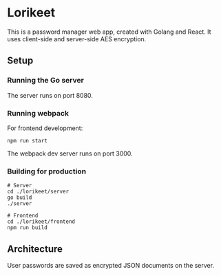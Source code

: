 # Lorikeet
This is a password manager web app, created with Golang and React. It uses client-side and server-side AES encryption.


## Setup
### Running the Go server

The server runs on port 8080.

### Running webpack
For frontend development:
```
npm run start
```

The webpack dev server runs on port 3000.

### Building for production
```
# Server
cd ./lorikeet/server
go build
./server

# Frontend
cd ./lorikeet/frontend
npm run build
```


## Architecture

User passwords are saved as encrypted JSON documents on the server. 
